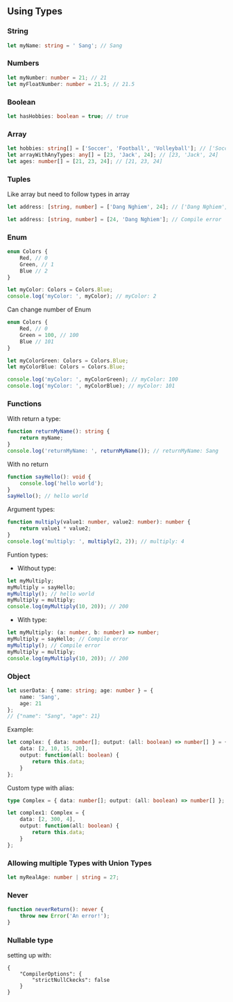## Using Types

### String

```typescript
let myName: string = ' Sang'; // Sang
```

### Numbers

```typescript
let myNumber: number = 21; // 21
let myFloatNumber: number = 21.5; // 21.5
```

### Boolean

```typescript
let hasHobbies: boolean = true; // true
```

### Array

```typescript
let hobbies: string[] = ['Soccer', 'Football', 'Volleyball']; // ['Soccer', 'Football', 'Volleyball']
let arrayWithAnyTypes: any[] = [23, 'Jack', 24]; // [23, 'Jack', 24]
let ages: number[] = [21, 23, 24]; // [21, 23, 24]
```

### Tuples

Like array but need to follow types in array

```typescript
let address: [string, number] = ['Dang Nghiem', 24]; // ['Dang Nghiem', 24]

let address: [string, number] = [24, 'Dang Nghiem']; // Compile error
```

### Enum

```typescript
enum Colors {
    Red, // 0
    Green, // 1
    Blue // 2
}

let myColor: Colors = Colors.Blue;
console.log('myColor: ', myColor); // myColor: 2
```

Can change number of Enum

```typescript
enum Colors {
    Red, // 0
    Green = 100, // 100
    Blue // 101
}

let myColorGreen: Colors = Colors.Blue;
let myColorBlue: Colors = Colors.Blue;

console.log('myColor: ', myColorGreen); // myColor: 100
console.log('myColor: ', myColorBlue); // myColor: 101
```

### Functions

With return a type:

```typescript
function returnMyName(): string {
    return myName;
}
console.log('returnMyName: ', returnMyName()); // returnMyName: Sang
```

With no return

```typescript
function sayHello(): void {
    console.log('hello world');
}
sayHello(); // hello world
```

Argument types:

```typescript
function multiply(value1: number, value2: number): number {
    return value1 * value2;
}
console.log('multiply: ', multiply(2, 2)); // multiply: 4
```

Funtion types:

-   Without type:

```typescript
let myMultiply;
myMultiply = sayHello;
myMultiply(); // hello world
myMultiply = multiply;
console.log(myMultiply(10, 20)); // 200
```

-   With type:

```typescript
let myMultiply: (a: number, b: number) => number;
myMultiply = sayHello; // Compile error
myMultiply(); // Compile error
myMultiply = multiply;
console.log(myMultiply(10, 20)); // 200
```

### Object

```typescript
let userData: { name: string; age: number } = {
    name: 'Sang',
    age: 21
};
// {"name": "Sang", "age": 21}
```

Example:

```typescript
let complex: { data: number[]; output: (all: boolean) => number[] } = {
    data: [2, 10, 15, 20],
    output: function(all: boolean) {
        return this.data;
    }
};
```

Custom type with alias:

```typescript
type Complex = { data: number[]; output: (all: boolean) => number[] };

let complex1: Complex = {
    data: [2, 300, 4],
    output: function(all: boolean) {
        return this.data;
    }
};
```

### Allowing multiple Types with Union Types

```typescript
let myRealAge: number | string = 27;
```

### Never

```typescript
function neverReturn(): never {
    throw new Error('An error!');
}
```

### Nullable type

setting up with:

```object
{
	"CompilerOptions": {
		"strictNullCkecks": false
	}
}
```
